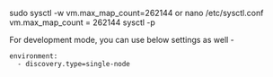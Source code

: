 sudo sysctl -w vm.max_map_count=262144
or
nano /etc/sysctl.conf
vm.max_map_count = 262144
sysctl -p

For development mode, you can use below settings as well -

    environment:
      - discovery.type=single-node

